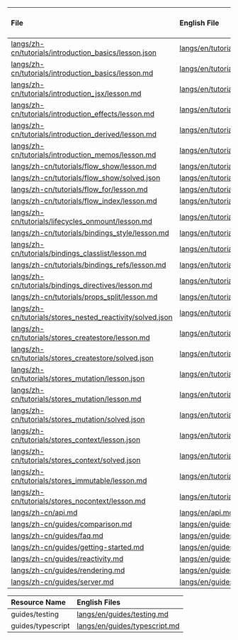 
<!--MM:START (UPDATED:lang=zh-cn) -->
| File                                                                                                                                                                     | English File                                                                                                                                                       | Last Updated (EN)                                                                                   | Last Updated (ZH-CN)                                                                                |
| :----------------------------------------------------------------------------------------------------------------------------------------------------------------------- | :----------------------------------------------------------------------------------------------------------------------------------------------------------------- | :-------------------------------------------------------------------------------------------------- | :-------------------------------------------------------------------------------------------------- |
| [langs/zh-cn/tutorials/introduction_basics/lesson.json](https://github.com/solidjs/solid-docs/tree/main/langs/zh-cn/tutorials/introduction_basics/lesson.json)           | [langs/en/tutorials/introduction_basics/lesson.json](https://github.com/solidjs/solid-docs/tree/main/langs/en/tutorials/introduction_basics/lesson.json)           | [11/24/2021](https://github.com/solidjs/solid-docs/commit/6c1b8c3ab3599edf095b69d2ea8b165198437b53) | [10/22/2021](https://github.com/solidjs/solid-docs/commit/b3f7f9ecc9f3bab59726e0cb7a95deb3dfee612e) |
| [langs/zh-cn/tutorials/introduction_basics/lesson.md](https://github.com/solidjs/solid-docs/tree/main/langs/zh-cn/tutorials/introduction_basics/lesson.md)               | [langs/en/tutorials/introduction_basics/lesson.md](https://github.com/solidjs/solid-docs/tree/main/langs/en/tutorials/introduction_basics/lesson.md)               | [7/2/2022](https://github.com/solidjs/solid-docs/commit/f3c5d7143ec2a84c30969c04563d6f5b77d70c31)   | [10/22/2021](https://github.com/solidjs/solid-docs/commit/b3f7f9ecc9f3bab59726e0cb7a95deb3dfee612e) |
| [langs/zh-cn/tutorials/introduction_jsx/lesson.md](https://github.com/solidjs/solid-docs/tree/main/langs/zh-cn/tutorials/introduction_jsx/lesson.md)                     | [langs/en/tutorials/introduction_jsx/lesson.md](https://github.com/solidjs/solid-docs/tree/main/langs/en/tutorials/introduction_jsx/lesson.md)                     | [4/30/2022](https://github.com/solidjs/solid-docs/commit/3fe968495973a4b4ca1a22e5f24634f611fe38af)  | [10/22/2021](https://github.com/solidjs/solid-docs/commit/b3f7f9ecc9f3bab59726e0cb7a95deb3dfee612e) |
| [langs/zh-cn/tutorials/introduction_effects/lesson.md](https://github.com/solidjs/solid-docs/tree/main/langs/zh-cn/tutorials/introduction_effects/lesson.md)             | [langs/en/tutorials/introduction_effects/lesson.md](https://github.com/solidjs/solid-docs/tree/main/langs/en/tutorials/introduction_effects/lesson.md)             | [11/24/2021](https://github.com/solidjs/solid-docs/commit/6c1b8c3ab3599edf095b69d2ea8b165198437b53) | [10/22/2021](https://github.com/solidjs/solid-docs/commit/b3f7f9ecc9f3bab59726e0cb7a95deb3dfee612e) |
| [langs/zh-cn/tutorials/introduction_derived/lesson.md](https://github.com/solidjs/solid-docs/tree/main/langs/zh-cn/tutorials/introduction_derived/lesson.md)             | [langs/en/tutorials/introduction_derived/lesson.md](https://github.com/solidjs/solid-docs/tree/main/langs/en/tutorials/introduction_derived/lesson.md)             | [11/24/2021](https://github.com/solidjs/solid-docs/commit/6c1b8c3ab3599edf095b69d2ea8b165198437b53) | [10/22/2021](https://github.com/solidjs/solid-docs/commit/b3f7f9ecc9f3bab59726e0cb7a95deb3dfee612e) |
| [langs/zh-cn/tutorials/introduction_memos/lesson.md](https://github.com/solidjs/solid-docs/tree/main/langs/zh-cn/tutorials/introduction_memos/lesson.md)                 | [langs/en/tutorials/introduction_memos/lesson.md](https://github.com/solidjs/solid-docs/tree/main/langs/en/tutorials/introduction_memos/lesson.md)                 | [11/24/2021](https://github.com/solidjs/solid-docs/commit/6c1b8c3ab3599edf095b69d2ea8b165198437b53) | [10/22/2021](https://github.com/solidjs/solid-docs/commit/b3f7f9ecc9f3bab59726e0cb7a95deb3dfee612e) |
| [langs/zh-cn/tutorials/flow_show/lesson.md](https://github.com/solidjs/solid-docs/tree/main/langs/zh-cn/tutorials/flow_show/lesson.md)                                   | [langs/en/tutorials/flow_show/lesson.md](https://github.com/solidjs/solid-docs/tree/main/langs/en/tutorials/flow_show/lesson.md)                                   | [2/20/2022](https://github.com/solidjs/solid-docs/commit/8510f62a38a6e47be3ba357e0dddf0f9d4ec9476)  | [10/22/2021](https://github.com/solidjs/solid-docs/commit/b3f7f9ecc9f3bab59726e0cb7a95deb3dfee612e) |
| [langs/zh-cn/tutorials/flow_show/solved.json](https://github.com/solidjs/solid-docs/tree/main/langs/zh-cn/tutorials/flow_show/solved.json)                               | [langs/en/tutorials/flow_show/solved.json](https://github.com/solidjs/solid-docs/tree/main/langs/en/tutorials/flow_show/solved.json)                               | [2/20/2022](https://github.com/solidjs/solid-docs/commit/8510f62a38a6e47be3ba357e0dddf0f9d4ec9476)  | [10/22/2021](https://github.com/solidjs/solid-docs/commit/b3f7f9ecc9f3bab59726e0cb7a95deb3dfee612e) |
| [langs/zh-cn/tutorials/flow_for/lesson.md](https://github.com/solidjs/solid-docs/tree/main/langs/zh-cn/tutorials/flow_for/lesson.md)                                     | [langs/en/tutorials/flow_for/lesson.md](https://github.com/solidjs/solid-docs/tree/main/langs/en/tutorials/flow_for/lesson.md)                                     | [3/19/2022](https://github.com/solidjs/solid-docs/commit/d1b5cd223e416e1696462916176eb690fd3c6504)  | [10/22/2021](https://github.com/solidjs/solid-docs/commit/b3f7f9ecc9f3bab59726e0cb7a95deb3dfee612e) |
| [langs/zh-cn/tutorials/flow_index/lesson.md](https://github.com/solidjs/solid-docs/tree/main/langs/zh-cn/tutorials/flow_index/lesson.md)                                 | [langs/en/tutorials/flow_index/lesson.md](https://github.com/solidjs/solid-docs/tree/main/langs/en/tutorials/flow_index/lesson.md)                                 | [11/18/2021](https://github.com/solidjs/solid-docs/commit/ef75f664152877f0b100f7643c27e00126d03c2f) | [10/22/2021](https://github.com/solidjs/solid-docs/commit/b3f7f9ecc9f3bab59726e0cb7a95deb3dfee612e) |
| [langs/zh-cn/tutorials/lifecycles_onmount/lesson.md](https://github.com/solidjs/solid-docs/tree/main/langs/zh-cn/tutorials/lifecycles_onmount/lesson.md)                 | [langs/en/tutorials/lifecycles_onmount/lesson.md](https://github.com/solidjs/solid-docs/tree/main/langs/en/tutorials/lifecycles_onmount/lesson.md)                 | [4/30/2022](https://github.com/solidjs/solid-docs/commit/3fe968495973a4b4ca1a22e5f24634f611fe38af)  | [10/22/2021](https://github.com/solidjs/solid-docs/commit/b3f7f9ecc9f3bab59726e0cb7a95deb3dfee612e) |
| [langs/zh-cn/tutorials/bindings_style/lesson.md](https://github.com/solidjs/solid-docs/tree/main/langs/zh-cn/tutorials/bindings_style/lesson.md)                         | [langs/en/tutorials/bindings_style/lesson.md](https://github.com/solidjs/solid-docs/tree/main/langs/en/tutorials/bindings_style/lesson.md)                         | [4/3/2022](https://github.com/solidjs/solid-docs/commit/21f1c54f099b5ca66ed1386dbda28f0447b1a989)   | [10/22/2021](https://github.com/solidjs/solid-docs/commit/b3f7f9ecc9f3bab59726e0cb7a95deb3dfee612e) |
| [langs/zh-cn/tutorials/bindings_classlist/lesson.md](https://github.com/solidjs/solid-docs/tree/main/langs/zh-cn/tutorials/bindings_classlist/lesson.md)                 | [langs/en/tutorials/bindings_classlist/lesson.md](https://github.com/solidjs/solid-docs/tree/main/langs/en/tutorials/bindings_classlist/lesson.md)                 | [5/17/2022](https://github.com/solidjs/solid-docs/commit/819801578750441c4fb4bb17a327263c8bc8f054)  | [10/22/2021](https://github.com/solidjs/solid-docs/commit/b3f7f9ecc9f3bab59726e0cb7a95deb3dfee612e) |
| [langs/zh-cn/tutorials/bindings_refs/lesson.md](https://github.com/solidjs/solid-docs/tree/main/langs/zh-cn/tutorials/bindings_refs/lesson.md)                           | [langs/en/tutorials/bindings_refs/lesson.md](https://github.com/solidjs/solid-docs/tree/main/langs/en/tutorials/bindings_refs/lesson.md)                           | [4/30/2022](https://github.com/solidjs/solid-docs/commit/3fe968495973a4b4ca1a22e5f24634f611fe38af)  | [3/16/2022](https://github.com/solidjs/solid-docs/commit/f55d0fe646ad93967c9921577cd303e8f5b1d6f7)  |
| [langs/zh-cn/tutorials/bindings_directives/lesson.md](https://github.com/solidjs/solid-docs/tree/main/langs/zh-cn/tutorials/bindings_directives/lesson.md)               | [langs/en/tutorials/bindings_directives/lesson.md](https://github.com/solidjs/solid-docs/tree/main/langs/en/tutorials/bindings_directives/lesson.md)               | [4/30/2022](https://github.com/solidjs/solid-docs/commit/3fe968495973a4b4ca1a22e5f24634f611fe38af)  | [10/22/2021](https://github.com/solidjs/solid-docs/commit/b3f7f9ecc9f3bab59726e0cb7a95deb3dfee612e) |
| [langs/zh-cn/tutorials/props_split/lesson.md](https://github.com/solidjs/solid-docs/tree/main/langs/zh-cn/tutorials/props_split/lesson.md)                               | [langs/en/tutorials/props_split/lesson.md](https://github.com/solidjs/solid-docs/tree/main/langs/en/tutorials/props_split/lesson.md)                               | [2/22/2022](https://github.com/solidjs/solid-docs/commit/155a171e1c71f044d3fc5d8eeab1b36c4e7055dd)  | [10/22/2021](https://github.com/solidjs/solid-docs/commit/b3f7f9ecc9f3bab59726e0cb7a95deb3dfee612e) |
| [langs/zh-cn/tutorials/stores_nested_reactivity/solved.json](https://github.com/solidjs/solid-docs/tree/main/langs/zh-cn/tutorials/stores_nested_reactivity/solved.json) | [langs/en/tutorials/stores_nested_reactivity/solved.json](https://github.com/solidjs/solid-docs/tree/main/langs/en/tutorials/stores_nested_reactivity/solved.json) | [7/4/2022](https://github.com/solidjs/solid-docs/commit/76f6160c65535885d68ebd1664b93e0cc4f170b1)   | [10/22/2021](https://github.com/solidjs/solid-docs/commit/b3f7f9ecc9f3bab59726e0cb7a95deb3dfee612e) |
| [langs/zh-cn/tutorials/stores_createstore/lesson.md](https://github.com/solidjs/solid-docs/tree/main/langs/zh-cn/tutorials/stores_createstore/lesson.md)                 | [langs/en/tutorials/stores_createstore/lesson.md](https://github.com/solidjs/solid-docs/tree/main/langs/en/tutorials/stores_createstore/lesson.md)                 | [5/12/2022](https://github.com/solidjs/solid-docs/commit/c7f3f9504850c4e5a30b65fb8928936c09cd157b)  | [10/22/2021](https://github.com/solidjs/solid-docs/commit/b3f7f9ecc9f3bab59726e0cb7a95deb3dfee612e) |
| [langs/zh-cn/tutorials/stores_createstore/solved.json](https://github.com/solidjs/solid-docs/tree/main/langs/zh-cn/tutorials/stores_createstore/solved.json)             | [langs/en/tutorials/stores_createstore/solved.json](https://github.com/solidjs/solid-docs/tree/main/langs/en/tutorials/stores_createstore/solved.json)             | [5/12/2022](https://github.com/solidjs/solid-docs/commit/c7f3f9504850c4e5a30b65fb8928936c09cd157b)  | [10/22/2021](https://github.com/solidjs/solid-docs/commit/b3f7f9ecc9f3bab59726e0cb7a95deb3dfee612e) |
| [langs/zh-cn/tutorials/stores_mutation/lesson.json](https://github.com/solidjs/solid-docs/tree/main/langs/zh-cn/tutorials/stores_mutation/lesson.json)                   | [langs/en/tutorials/stores_mutation/lesson.json](https://github.com/solidjs/solid-docs/tree/main/langs/en/tutorials/stores_mutation/lesson.json)                   | [5/14/2022](https://github.com/solidjs/solid-docs/commit/8626a3fb7f16c41778a59ce56582b03c27421e64)  | [10/22/2021](https://github.com/solidjs/solid-docs/commit/b3f7f9ecc9f3bab59726e0cb7a95deb3dfee612e) |
| [langs/zh-cn/tutorials/stores_mutation/lesson.md](https://github.com/solidjs/solid-docs/tree/main/langs/zh-cn/tutorials/stores_mutation/lesson.md)                       | [langs/en/tutorials/stores_mutation/lesson.md](https://github.com/solidjs/solid-docs/tree/main/langs/en/tutorials/stores_mutation/lesson.md)                       | [5/12/2022](https://github.com/solidjs/solid-docs/commit/c7f3f9504850c4e5a30b65fb8928936c09cd157b)  | [10/22/2021](https://github.com/solidjs/solid-docs/commit/b3f7f9ecc9f3bab59726e0cb7a95deb3dfee612e) |
| [langs/zh-cn/tutorials/stores_mutation/solved.json](https://github.com/solidjs/solid-docs/tree/main/langs/zh-cn/tutorials/stores_mutation/solved.json)                   | [langs/en/tutorials/stores_mutation/solved.json](https://github.com/solidjs/solid-docs/tree/main/langs/en/tutorials/stores_mutation/solved.json)                   | [5/12/2022](https://github.com/solidjs/solid-docs/commit/c7f3f9504850c4e5a30b65fb8928936c09cd157b)  | [10/22/2021](https://github.com/solidjs/solid-docs/commit/b3f7f9ecc9f3bab59726e0cb7a95deb3dfee612e) |
| [langs/zh-cn/tutorials/stores_context/lesson.json](https://github.com/solidjs/solid-docs/tree/main/langs/zh-cn/tutorials/stores_context/lesson.json)                     | [langs/en/tutorials/stores_context/lesson.json](https://github.com/solidjs/solid-docs/tree/main/langs/en/tutorials/stores_context/lesson.json)                     | [7/4/2022](https://github.com/solidjs/solid-docs/commit/f582315618f005ff3c7b49607238391176cd24ec)   | [10/22/2021](https://github.com/solidjs/solid-docs/commit/b3f7f9ecc9f3bab59726e0cb7a95deb3dfee612e) |
| [langs/zh-cn/tutorials/stores_context/solved.json](https://github.com/solidjs/solid-docs/tree/main/langs/zh-cn/tutorials/stores_context/solved.json)                     | [langs/en/tutorials/stores_context/solved.json](https://github.com/solidjs/solid-docs/tree/main/langs/en/tutorials/stores_context/solved.json)                     | [7/4/2022](https://github.com/solidjs/solid-docs/commit/f582315618f005ff3c7b49607238391176cd24ec)   | [10/22/2021](https://github.com/solidjs/solid-docs/commit/b3f7f9ecc9f3bab59726e0cb7a95deb3dfee612e) |
| [langs/zh-cn/tutorials/stores_immutable/lesson.md](https://github.com/solidjs/solid-docs/tree/main/langs/zh-cn/tutorials/stores_immutable/lesson.md)                     | [langs/en/tutorials/stores_immutable/lesson.md](https://github.com/solidjs/solid-docs/tree/main/langs/en/tutorials/stores_immutable/lesson.md)                     | [4/30/2022](https://github.com/solidjs/solid-docs/commit/3fe968495973a4b4ca1a22e5f24634f611fe38af)  | [10/22/2021](https://github.com/solidjs/solid-docs/commit/b3f7f9ecc9f3bab59726e0cb7a95deb3dfee612e) |
| [langs/zh-cn/tutorials/stores_nocontext/lesson.md](https://github.com/solidjs/solid-docs/tree/main/langs/zh-cn/tutorials/stores_nocontext/lesson.md)                     | [langs/en/tutorials/stores_nocontext/lesson.md](https://github.com/solidjs/solid-docs/tree/main/langs/en/tutorials/stores_nocontext/lesson.md)                     | [4/30/2022](https://github.com/solidjs/solid-docs/commit/3fe968495973a4b4ca1a22e5f24634f611fe38af)  | [10/22/2021](https://github.com/solidjs/solid-docs/commit/b3f7f9ecc9f3bab59726e0cb7a95deb3dfee612e) |
| [langs/zh-cn/api.md](https://github.com/solidjs/solid-docs/tree/main/langs/zh-cn/api.md)                                                                                 | [langs/en/api.md](https://github.com/solidjs/solid-docs/tree/main/langs/en/api.md)                                                                                 | [7/4/2022](https://github.com/solidjs/solid-docs/commit/f582315618f005ff3c7b49607238391176cd24ec)   | [10/22/2021](https://github.com/solidjs/solid-docs/commit/b3f7f9ecc9f3bab59726e0cb7a95deb3dfee612e) |
| [langs/zh-cn/guides/comparison.md](https://github.com/solidjs/solid-docs/tree/main/langs/zh-cn/guides/comparison.md)                                                     | [langs/en/guides/comparison.md](https://github.com/solidjs/solid-docs/tree/main/langs/en/guides/comparison.md)                                                     | [4/30/2022](https://github.com/solidjs/solid-docs/commit/3fe968495973a4b4ca1a22e5f24634f611fe38af)  | [11/10/2021](https://github.com/solidjs/solid-docs/commit/fd3aaa5cf6df1e9e663e97a62e0b516ce6c8ca2f) |
| [langs/zh-cn/guides/faq.md](https://github.com/solidjs/solid-docs/tree/main/langs/zh-cn/guides/faq.md)                                                                   | [langs/en/guides/faq.md](https://github.com/solidjs/solid-docs/tree/main/langs/en/guides/faq.md)                                                                   | [5/25/2022](https://github.com/solidjs/solid-docs/commit/1a6085c0ccda938c588396d220a6695ef95ec196)  | [11/10/2021](https://github.com/solidjs/solid-docs/commit/fd3aaa5cf6df1e9e663e97a62e0b516ce6c8ca2f) |
| [langs/zh-cn/guides/getting-started.md](https://github.com/solidjs/solid-docs/tree/main/langs/zh-cn/guides/getting-started.md)                                           | [langs/en/guides/getting-started.md](https://github.com/solidjs/solid-docs/tree/main/langs/en/guides/getting-started.md)                                           | [7/2/2022](https://github.com/solidjs/solid-docs/commit/f3c5d7143ec2a84c30969c04563d6f5b77d70c31)   | [10/22/2021](https://github.com/solidjs/solid-docs/commit/b3f7f9ecc9f3bab59726e0cb7a95deb3dfee612e) |
| [langs/zh-cn/guides/reactivity.md](https://github.com/solidjs/solid-docs/tree/main/langs/zh-cn/guides/reactivity.md)                                                     | [langs/en/guides/reactivity.md](https://github.com/solidjs/solid-docs/tree/main/langs/en/guides/reactivity.md)                                                     | [4/30/2022](https://github.com/solidjs/solid-docs/commit/3fe968495973a4b4ca1a22e5f24634f611fe38af)  | [10/22/2021](https://github.com/solidjs/solid-docs/commit/b3f7f9ecc9f3bab59726e0cb7a95deb3dfee612e) |
| [langs/zh-cn/guides/rendering.md](https://github.com/solidjs/solid-docs/tree/main/langs/zh-cn/guides/rendering.md)                                                       | [langs/en/guides/rendering.md](https://github.com/solidjs/solid-docs/tree/main/langs/en/guides/rendering.md)                                                       | [5/17/2022](https://github.com/solidjs/solid-docs/commit/819801578750441c4fb4bb17a327263c8bc8f054)  | [2/26/2022](https://github.com/solidjs/solid-docs/commit/ae7e0bb2bf2d37110cec44726930a9a1eb236ac2)  |
| [langs/zh-cn/guides/server.md](https://github.com/solidjs/solid-docs/tree/main/langs/zh-cn/guides/server.md)                                                             | [langs/en/guides/server.md](https://github.com/solidjs/solid-docs/tree/main/langs/en/guides/server.md)                                                             | [4/30/2022](https://github.com/solidjs/solid-docs/commit/3fe968495973a4b4ca1a22e5f24634f611fe38af)  | [10/22/2021](https://github.com/solidjs/solid-docs/commit/b3f7f9ecc9f3bab59726e0cb7a95deb3dfee612e) |

<!--MM:END-->
<!--MM:START (CREATED:lang=zh-cn) -->
| Resource Name     | English Files                                                                                                  |
| :---------------- | :------------------------------------------------------------------------------------------------------------- |
| guides/testing    | [langs/en/guides/testing.md](https://github.com/solidjs/solid-docs/tree/main/langs/en/guides/testing.md)       |
| guides/typescript | [langs/en/guides/typescript.md](https://github.com/solidjs/solid-docs/tree/main/langs/en/guides/typescript.md) |

<!--MM:END-->
        